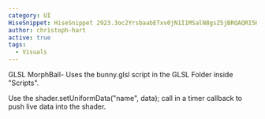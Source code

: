 ```yaml
---
category: UI
HiseSnippet: HiseSnippet 2923.3oc2YrsbaabETxv0jN1I1MSalN8gsZ5jBRQAQRI5KQ0QWHsjcsjMinrcbx3ICHvRxsBDKBvBIQkwS6i8WHu0uf7MzOgNS+B5Sc5a4g7Tew8b1EfDfhxgQMYlznDKgyk8baOm8bvB5IBpmC04yB8X99TglVt4aEvsogg7.sb4OXnOUK2ao2dnmnei9VLOsG1TK2002yJTPCHJTaMz2JLj5nkK276fHxk+RZxe9502xx0xylNFkl1y3La5trALwXrs13QLW2ssbnGvFjh6U23g1buFbWdDXOyqWQy2x9PqdzGagrMmtVtKeeGlfGzVXIngZ4tzVbmgs6yO1Sw+yXgrNtTDnpVaPPJzayccPKFwp0nOy0YjeGBQA8TQg4UQg2UeOlCaD9wQi2QRfLdEoiG4lKq4MeFyqZZyqRJyaJlTtTlzkTlzMzaaGv7Eiof1yU0enGr4z0BB6oMEEuZy8elSuAG3vSXNv5P51A.vnUXTuRkxj52tVw0JT.B8gBxQVAjv9j6QRVkc.Ebl18gcq.iE1Y216tbmHOugl8bCcWH6Bay7nO25H5NTOZfEDHpBBRlNY1iJjdoDxXAjSBxJYLuSHL+TFgkiSKKOpqwBx+TcgxDvvqfKv2zwRXY5BbWwrxZ.bHUXrvwLGQefMvCKNBYeJqWewHrET3aA6sh84QBvlL5F4YKXbOidEK7EEx2yzx22cXr6G1uLQzmEhdytbaK2s3QdNgFUJBR6UJqADHlUGzvx0sCj9NVhRAhdFZqqZVgTZJALYfJJH.75coGAdrHHhBRNeg7rtFtjOTY.JetXg74SABh0E3j5FRmfPIL3bGTJExG1Gswm5w5xCFzDnarf0.+EJmQv.qRv.pOFcLR4eBq.kGZTsNhJw+HbuGyEzmD6nEdUAxjj51cpzvc4.tqKHxoQVor2vBM7hFzgFTFRabgfUBiPkS1xQ8yubL8oE1pjtTLx8dnGS7Dep24cFhVblJ7zSeHFTwZ3Xb.e9z.ACMgbMoGAGHppnyq2jFdnf6Cms0fOvm6gRH2kERpWKodGy30XPU8UzUY+Zm.9RN7DygIOnxrAQd4uIm5vTYAPZDZoTwaIhOkSohsc4VP1euCXPz.0zaqmFkTgiORe3HfM9SaD6iJGpf9inC6vsBbz5zK4b77W1ww40H6LAcvXru90u9WkEasXzRlEzSDiYNQ2xP6buLm9WTfPV.z1yk04e.oJTPUFw0jE56ZM7I1Bnt5wxDCfbWKnnPReW9wvx.T2UB9.lBpZsaKgaDEJ3C1IvxuOyNLyJaR6ZE4J1D5cZEf84.pX0oj3VtPsNHp8gnFGHTw7V2U9yctSkae2J2tpjqC3854R2i6PyHYrkBzhwC1bQSQh6ogzmQsgr2T1xHsAD210RzVLzcBI059IaAShuMV3NVK0RveeOmT59VEd03jI0t7e6i1HIYZz1t1Y6OAcF4NQt3oXoaWhyHDS.JZyziB6C4ExDCSOCw2a8PmUS7F5sXB69S2FmaJ1HTZ+CgMFO4w0zue2tvF+XC7R5a+w+vLlQZ0eck5upN1SR1kVp7eg9zZU+FlB7uOqSA5OySAppkO.p4B84gYDba5.1AvgZgoQhUGAzOWVJlFeCnrXpj9502Fbxotl1Vhn.YZwlCfl8hLoAy+llFs5EbZzK8i6oQGkltYfOsWOFlOD+dBovjMCYx.07yVf5M0lM2OOt4OvppY10ialsUjP.EwXarqqqrhXTxwCRuApMCx3Z56Sg4k9NKh1tLXjw3toPen1BpeLtIDRkMlEg.ElfDj1xEyJdGo.ZeH6bLiud8YIb.RgGHfdLg+uDQ.mwmRcdjGuyjB3We1nw6DK.X.lN7s3mHEwM0aS+7HJbPyHzytCkxTtlt53k8s75QuXdSd818i510kdwxvtp988rfz+CXz2jKbIk.tYF82Bl5PJDXTt3iBSQXBoUdCb5dsbep9sV07B8SiuMFzlc68YTWtMzX87sWyIr2s2ZSSyO9AMMM61qUBbKD9ntHbCDd2wvagvOPxuDdSDtIB2RB2bqMmY68l56R85I5OiVaynEYad7Vu3i1tYkVO5Est8erwga16S7d51MO3wcdQqU9jcb2DrFwe.stWfVyoHb2c.XSK.tquz6P3U7i8FsYqz3F5wCz0l5JGgbFpLlpf9k5OIR3GI9dRb2PehwPOS8xLV6+15Yla86vApoJ6tr9CfFwSoj8G+i1logb9DarMafuK89dGAEV.FzFuod7KsjfMae483db+9bOlc5.v9TQ.qWOZPZaepNzlBAVHLBy6tw9PJhU5Qz9sarKLZkU.9NOWvXQ0uyWU1T2udOck4RvwMI++6qjL+OoekjLamWUo+eFjECuRuTyWQ8bl734jnvs0cocSMg96swHB6m4MZgD0sgwOvqmK0JHe0N+y0SvmdA+428q9WquK+3VfBwWRXjb9K+iMd.6LX0ZtwdrjaL4u9ke4+d8CnC74v6TYmIq56sghU2cYu8rf5V7pgvoMgWdBlLRc9Hd0W4lCGFQAWI4ViZS8bj.3ktDSrJBmKlX0Dh+jQGCrrC3elsp8.lucEIFH15I+HC402CgIUOaigAvqZ8Y11YE0YVXsK5BW4htvUunKr9Ecg25htvaeQW3c91WH9lvaFI3CTmXpoAyHHutvb4TyWKOnRiNnC0Ad+a07.xSb5hW6Yt4v+nz5Mzm36bjbmvZy03J5KuL4YVALK0kP2kzWH7C+fkW93iO1LT9gBD7gl17AKeDid7xGKd1vm+nBEhT23NoKdypDqA9qUnvQT6UHz.tvP9jeYh7uVmTNls.dQBdUmDR.UDE3QFvNwvA32ur0IEKAL5W1lGZ.7UbwPlG9PIHfEFZfzvqsuPAknBcZ62mFPMHI5JFOAuw7QJvUNlqgewkBSs3i4cfHnwDqz1xkpVLIF0Ij6QLP6PRqjuIXjoAGlE7T7Cmjx6Vpp7yhbB9uzltM0KQ4X7Heg7iUGJO0WSol72qXVc0p0uK7T2.KagACO+Gzi7an3ieJDTPRi7bXEfgsG32ULqRVj.1j5CvjnUG7yZMJbBgiJl0Ubnn2CZSBbL.z.HgZH8p0TBMQPSZI0klN47MnILkXCoFnlpl0A5RcVJYeBro5IrNqtbEvDRoAP1KduDwJUwXYmwQh25bP6yolbWStS4AI6o1yvcYnzbExgXnAd.DD7eEWR9Ln7JUylKfq2xkcJ0Ps8CRYoX+PBe3mV4kEKm7b0TOW6kEKpx7Ohyb.kwTeSJT3f.pQhNBSSg.PuFbdfyRv9WI19zPtaDVTadxvhKmFd3ZiW6.dTHEWNaO7If2YY4IqeEhs0.X0icNoGA6gkiNJoXPxGyiIHwabKshY4JkqDSNU41P3nC4G9r9ZovdpBqbqsjYsTqRob4ANvipSaLpTtJH6xRgEqhXkKYDe9747bjHvIv2oyfDOCmiCA3W.F4UguCm6R5Kkh76ZD6w7.XqvSPXXbXM3O+dR05UHu+6S9M.y.hEWLI8abDxgEhxIIwZsQjUxGIWRxCHL5R2ZLc+EumjH3qiQx5RLPr3sdCY0nIW7CqaVjzIfZcnhuWM1s7h2+GoXI1..a.sK9F1xHoWLwkW1g686fFFgGRfgCIOjDJhFfsyHP6G7izRvOUVT.MkFNEDlOTtHC2wcULv3bMvpV7rnW0rX5DnPepM9wjUsBjsUJshYcYCFuSKUsVEyhkLqVG90pKZdqhKG94AB3nkXgHWNbnS3.NWzOTP8MVxbkxl0hqP8WL.RKyjsaycSR1MqVV9+0fVEnfVj3yO1.er7cxZlc54HSzSYmPjqzcLGYW0LSoiN8lTEIm3nNIvkG.ktXnCyBVWZSe.rpI3gLgiUoVY3Py5kkwfQbIOREpqWhfcqiNBKuKIaS7pBZiGBwidx1vXG3T7+WNkDt2C
author: christoph-hart
active: true
tags:
  - Visuals
---
```

GLSL MorphBall-  Uses the bunny.glsl script in the GLSL Folder inside "Scripts".

Use the shader.setUniformData("name", data); call in a timer callback to push live data into the shader. 

